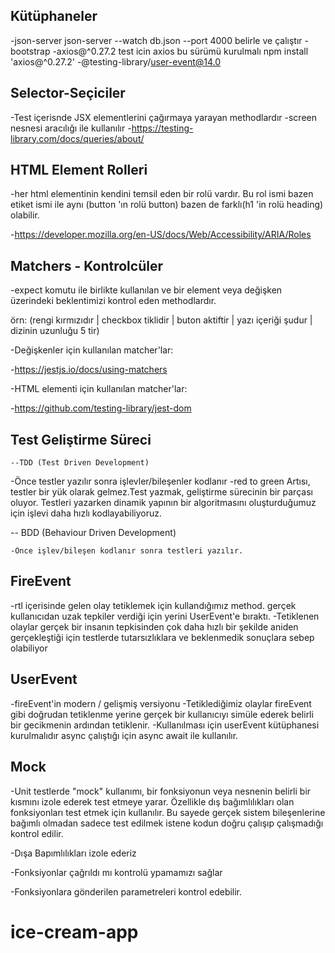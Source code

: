 ## Kütüphaneler

-json-server json-server --watch db.json --port 4000 belirle ve çalıştır
-bootstrap
-axios@^0.27.2 test icin axios bu sürümü kurulmalı npm install 'axios@^0.27.2'
-@testing-library/user-event@14.0

## Selector-Seçiciler

-Test içerisnde JSX elementlerini çağırmaya yarayan methodlardır
-screen nesnesi aracılığı ile kullanılır
-https://testing-library.com/docs/queries/about/

## HTML Element Rolleri
-her html elementinin kendini temsil eden bir rolü vardır. Bu rol ismi bazen etiket ismi ile aynı (button 'ın rolü button) bazen de farklı(h1 'in rolü heading) olabilir.

-https://developer.mozilla.org/en-US/docs/Web/Accessibility/ARIA/Roles

## Matchers - Kontrolcüler
-expect komutu ile birlikte kullanılan ve bir element veya değişken üzerindeki beklentimizi kontrol eden methodlardır.

örn: (rengi kırmızıdır | checkbox tiklidir | buton aktiftir | yazı içeriği şudur | dizinin uzunluğu 5 tir)

-Değişkenler için kullanılan matcher'lar:

-https://jestjs.io/docs/using-matchers

-HTML elementi için kullanılan matcher'lar:

-https://github.com/testing-library/jest-dom

## Test Geliştirme Süreci

    --TDD (Test Driven Development)

-Önce testler yazılır sonra işlevler/bileşenler kodlanır
-red to green
Artısı, testler bir yük olarak gelmez.Test yazmak, geliştirme sürecinin bir parçası oluyor. Testleri yazarken dinamik yapının bir algoritmasını oluşturduğumuz için işlevi daha hızlı kodlayabiliyoruz.

   -- BDD (Behaviour Driven Development)

    -Önce işlev/bileşen kodlanır sonra testleri yazılır.

## FireEvent

-rtl içerisinde gelen olay tetiklemek için kullandığımız method.
gerçek kullanıcıdan uzak tepkiler verdiği için yerini UserEvent'e bıraktı.
-Tetiklenen olaylar gerçek bir insanın tepkisinden çok daha hızlı bir şekilde aniden gerçekleştiği için testlerde tutarsızlıklara ve beklenmedik sonuçlara sebep olabiliyor

## UserEvent

-fireEvent'in modern / gelişmiş versiyonu
-Tetiklediğimiz olaylar fireEvent gibi doğrudan tetiklenme yerine gerçek bir kullanıcıyı simüle ederek belirli bir gecikmenin ardından tetiklenir.
-Kullanılması için userEvent kütüphanesi kurulmalıdır
async çalıştığı için async await ile kullanılır.

## Mock

-Unit testlerde "mock" kullanımı, bir fonksiyonun veya nesnenin belirli bir kısmını izole ederek test etmeye yarar. Özellikle dış bağımlılıkları olan fonksiyonları test etmek için kullanılır. Bu sayede gerçek sistem bileşenlerine bağımlı olmadan sadece test edilmek istene kodun doğru çalışıp çalışmadığı kontrol edilir.

-Dışa Bapımlılıkları izole ederiz

-Fonksiyonlar çağrıldı mı kontrolü ypamamızı sağlar

-Fonksiyonlara gönderilen parametreleri kontrol edebilir.

# ice-cream-app
